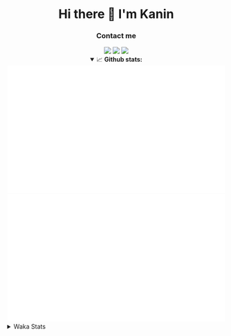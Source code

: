 <div align="center">
 <h1>Hi there 👋 I'm Kanin</h1>
 <h3>Contact me</h3>
 <a href="mailto:im@kanin.dev"><img src="https://img.shields.io/badge/gmail-%23D14836.svg?&style=for-the-badge&logo=gmail&logoColor=white"/></a>
 <a href="https://twitter.com/KaninTwt"><img src="https://img.shields.io/badge/twitter-%231DA1F2.svg?&style=for-the-badge&logo=twitter&logoColor=white"/></a>
 <a href="https://www.linkedin.com/in/KaninDev"><img src="https://img.shields.io/badge/linkedin-%230077B5.svg?&style=for-the-badge&logo=linkedin&logoColor=white"/></a>
<details open>
  <summary>📈 <b>Github stats:</b></summary>
  <img src="https://github.com/Kanin/Kanin/blob/master/scripts/GitHubStats/generated/overview.svg"/>
  <img src="https://github.com/Kanin/Kanin/blob/master/scripts/GitHubStats/generated/languages.svg"/>
</details>
</div>

<details>
 <summary>Waka Stats</summary>

<!--START_SECTION:waka-->
![Code Time](http://img.shields.io/badge/Code%20Time-3%2C070%20hrs%2058%20mins-blue)

![Profile Views](http://img.shields.io/badge/Profile%20Views-8-blue)

![Lines of code](https://img.shields.io/badge/From%20Hello%20World%20I%27ve%20Written-837.5%20thousand%20lines%20of%20code-blue)

**🐱 My GitHub Data** 

> 📦 185.0 kB Used in GitHub's Storage 
 > 
> 🏆 388 Contributions in the Year 2025
 > 
> 💼 Opted to Hire
 > 
> 📜 29 Public Repositories 
 > 
> 🔑 22 Private Repositories 
 > 
**I'm an Early 🐤** 

```text
🌞 Morning                2883 commits        ███████░░░░░░░░░░░░░░░░░░   28.67 % 
🌆 Daytime                2878 commits        ███████░░░░░░░░░░░░░░░░░░   28.62 % 
🌃 Evening                2950 commits        ███████░░░░░░░░░░░░░░░░░░   29.33 % 
🌙 Night                  1346 commits        ███░░░░░░░░░░░░░░░░░░░░░░   13.38 % 
```
📅 **I'm Most Productive on Monday** 

```text
Monday                   2029 commits        █████░░░░░░░░░░░░░░░░░░░░   20.18 % 
Tuesday                  1436 commits        ████░░░░░░░░░░░░░░░░░░░░░   14.28 % 
Wednesday                1015 commits        ███░░░░░░░░░░░░░░░░░░░░░░   10.09 % 
Thursday                 1575 commits        ████░░░░░░░░░░░░░░░░░░░░░   15.66 % 
Friday                   1636 commits        ████░░░░░░░░░░░░░░░░░░░░░   16.27 % 
Saturday                 904 commits         ██░░░░░░░░░░░░░░░░░░░░░░░   08.99 % 
Sunday                   1462 commits        ████░░░░░░░░░░░░░░░░░░░░░   14.54 % 
```


📊 **This Week I Spent My Time On** 

```text
🕑︎ Time Zone: America/New_York

💬 Programming Languages: 
TypeScript               18 hrs 56 mins      ███████████████████░░░░░░   74.98 % 
Prisma                   2 hrs 6 mins        ██░░░░░░░░░░░░░░░░░░░░░░░   08.37 % 
Other                    1 hr 8 mins         █░░░░░░░░░░░░░░░░░░░░░░░░   04.50 % 
Python                   1 hr 1 min          █░░░░░░░░░░░░░░░░░░░░░░░░   04.03 % 
JSON                     38 mins             █░░░░░░░░░░░░░░░░░░░░░░░░   02.53 % 

🔥 Editors: 
VS Code                  25 hrs 15 mins      █████████████████████████   100.00 % 

🐱‍💻 Projects: 
GD                       24 hrs 14 mins      ████████████████████████░   95.97 % 
Bot                      49 mins             █░░░░░░░░░░░░░░░░░░░░░░░░   03.24 % 
Marshall                 12 mins             ░░░░░░░░░░░░░░░░░░░░░░░░░   00.80 % 

💻 Operating System: 
Windows                  25 hrs 15 mins      █████████████████████████   100.00 % 
```

**I Mostly Code in Python** 

```text
Python                   33 repos            ████████████████░░░░░░░░░   62.26 % 
TypeScript               8 repos             ████░░░░░░░░░░░░░░░░░░░░░   15.09 % 
Java                     5 repos             ██░░░░░░░░░░░░░░░░░░░░░░░   09.43 % 
HTML                     3 repos             █░░░░░░░░░░░░░░░░░░░░░░░░   05.66 % 
Kotlin                   1 repo              ░░░░░░░░░░░░░░░░░░░░░░░░░   01.89 % 
```



**Timeline**

![Lines of Code chart](https://raw.githubusercontent.com/Kanin/Kanin/master/assets/bar_graph.png)


 Last Updated on 02/11/2025 00:22:21 UTC
<!--END_SECTION:waka-->
</details>
